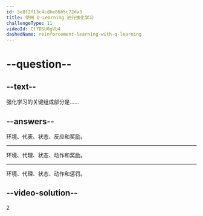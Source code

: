 ```yaml
---
id: 5e8f2f13c4cdbe86b5c72da3
title: 使用 Q-Learning 进行强化学习
challengeType: 11
videoId: Cf7DSU0gVb4
dashedName: reinforcement-learning-with-q-learning
---
```


# --question--

## --text--

强化学习的关键组成部分是......

## --answers--

环境、代表、状态、反应和奖励。

---

环境、代理、状态、动作和奖励。

---

环境、代理、状态、动作和惩罚。

## --video-solution--

2

